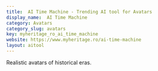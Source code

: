 ```yaml
---
title:  AI Time Machine - Trending AI tool for Avatars
display_name:  AI Time Machine
category: Avatars
category_slug: avatars
key: myheritage_ro_ai_time_machine
website: https://www.myheritage.ro/ai-time-machine
layout: aitool
---
```


Realistic avatars of historical eras.

